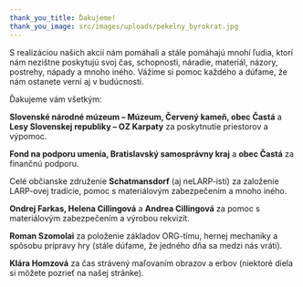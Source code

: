 ```yaml
---
thank_you_title: Ďakujeme!
thank_you_image: src/images/uploads/pekelny_byrokrat.jpg
---
```

S realizáciou našich akcií nám pomáhali a stále pomáhajú mnohí ľudia, ktorí nám nezištne poskytujú svoj čas, schopnosti, náradie, materiál, názory, postrehy, nápady a mnoho iného. Vážime si pomoc každého a dúfame, že nám ostanete verní aj v budúcnosti.

Ďakujeme vám všetkým:

**Slovenské národné múzeum – Múzeum, Červený kameň, obec Častá** a **Lesy Slovenskej republiky – OZ Karpaty** za poskytnutie priestorov a výpomoc.

**Fond na podporu umenia, Bratislavský samosprávny kraj** a **obec Častá** za finančnú podporu.

Celé občianske združenie **Schatmansdorf** (aj neLARP-isti) za založenie LARP-ovej tradície, pomoc s materiálovým zabezpečením a mnoho iného.

**Ondrej Farkas, Helena Cillingová** a **Andrea Cillingová** za pomoc s materiálovým zabezpečením a výrobou rekvizít.

**Roman Szomolai** za položenie základov ORG-tímu, hernej mechaniky a spôsobu prípravy hry (stále dúfame, že jedného dňa sa medzi nás vráti).

**Klára Homzová** za čas strávený maľovaním obrazov a erbov (niektoré diela si môžete pozrieť na našej stránke).
